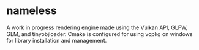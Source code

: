 # nameless

A work in progress rendering engine made using the Vulkan API, GLFW, GLM, and tinyobjloader. Cmake is configured for using vcpkg on windows for library installation and management.